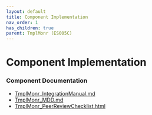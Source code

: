```yaml
---
layout: default
title: Component Implementation
nav_order: 1
has_children: true
parent: TmplMonr (ES005C)
---
```

# Component Implementation
### Component Documentation

- [TmplMonr_IntegrationManual.md](doc/TmplMonr_IntegrationManual.md)
- [TmplMonr_MDD.md](doc/TmplMonr_MDD.md)
- [TmplMonr_PeerReviewChecklist.html](doc/TmplMonr_PeerReviewChecklist.html)

